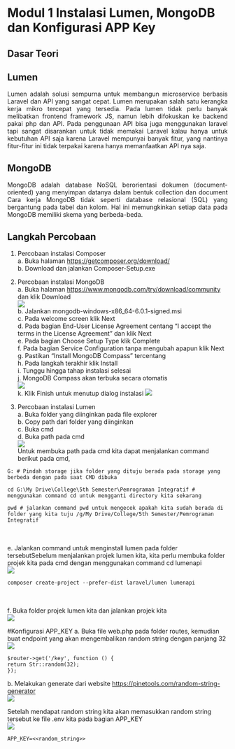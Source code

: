 # Modul 1 Instalasi Lumen, MongoDB dan Konfigurasi APP Key

## Dasar Teori
## Lumen
<p align="justify">Lumen adalah solusi sempurna untuk membangun microservice berbasis Laravel dan API yang sangat cepat. Lumen merupakan salah satu kerangka kerja mikro tercepat yang tersedia. Pada lumen tidak perlu banyak melibatkan frontend framework JS, namun lebih difokuskan ke backend pakai php dan API. Pada penggunaan API bisa juga menggunakan laravel tapi sangat disarankan untuk tidak memakai Laravel kalau hanya untuk kebutuhan API saja karena Laravel mempunyai banyak fitur, yang nantinya fitur-fitur ini tidak terpakai karena hanya memanfaatkan API nya saja.</p>

## MongoDB
<p align="justify">MongoDB adalah database NoSQL berorientasi dokumen (document-oriented) yang menyimpan datanya dalam bentuk collection dan document Cara kerja MongoDB tidak seperti database relasional (SQL) yang bergantung pada tabel dan kolom. Hal ini memungkinkan setiap data pada MongoDB memiliki skema yang berbeda-beda.</p>

## Langkah Percobaan
1. Percobaan instalasi Composer <br>
   a. Buka halaman https://getcomposer.org/download/ <br>
   b. Download dan jalankan Composer-Setup.exe

2. Percobaan instalasi MongoDB <br>
   a. Buka halaman https://www.mongodb.com/try/download/community dan klik Download <br>
   ![](../Screenshot_1/1.png) <br>
   b. Jalankan mongodb-windows-x86_64-6.0.1-signed.msi <br>
   c. Pada welcome screen klik Next <br>
   d. Pada bagian End-User License Agreement centang “I accept the terms in the License Agreement” dan klik Next <br>
   e. Pada bagian Choose Setup Type klik Complete <br>
   f. Pada bagian Service Configuration tanpa mengubah apapun klik Next <br>
   g. Pastikan “Install MongoDB Compass” tercentang <br>
   h. Pada langkah terakhir klik Install <br>
   i. Tunggu hingga tahap instalasi selesai <br>
   j. MongoDB Compass akan terbuka secara otomatis <br>
   ![](../Screenshot_1/3.png) <br>
   k. Klik Finish untuk menutup dialog instalasi
   ![](../Screenshot_1/2.png) <br>

3. Percobaan instalasi Lumen <br>
   a. Buka folder yang diinginkan pada file explorer <br>
   b. Copy path dari folder yang diinginkan <br>
   c. Buka cmd <br>
   d. Buka path pada cmd <br>
   ![](../Screenshot_1/4.png) <br>
Untuk membuka path pada cmd kita dapat menjalankan command berikut pada cmd,
```
G: # Pindah storage jika folder yang dituju berada pada storage yang berbeda dengan pada saat CMD dibuka
```
```
cd G:\My Drive\College\5th Semester\Pemrograman Integratif # menggunakan command cd untuk mengganti directory kita sekarang
```
```
pwd # jalankan command pwd untuk mengecek apakah kita sudah berada di folder yang kita tuju /g/My Drive/College/5th Semester/Pemrograman Integratif
```
<br><br>
   e. Jalankan command untuk menginstall lumen pada folder tersebutSebelum menjalankan projek lumen kita, kita perlu membuka folder projek kita pada cmd dengan menggunakan command cd lumenapi <br>
   ![](../Screenshot_1/5.png) <br>
   ```
   composer create-project --prefer-dist laravel/lumen lumenapi
   ```
   <br><br>
   f. Buka folder projek lumen kita dan jalankan projek kita <br>
   ![](../Screenshot_1/6.png) <br>

#Konfigurasi APP_KEY
a. Buka file web.php pada folder routes, kemudian buat endpoint yang akan mengembalikan random string dengan panjang 32 <br>
![](../Screenshot_1/9.png) <br>
```
$router->get('/key', function () {
return Str::random(32);
});
```
b. Melakukan generate dari website https://pinetools.com/random-string-generator<br>
![](../Screenshot_1/10.png) <br>

Setelah mendapat random string kita akan memasukkan random string tersebut ke file .env kita pada bagian APP_KEY <br>
![](../Screenshot_1/8.png) <br>
```
APP_KEY=<<random_string>>
```
